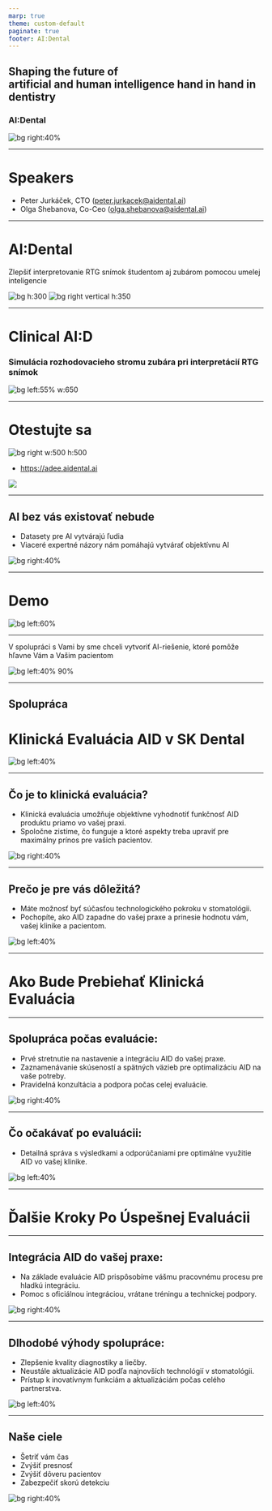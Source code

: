 ```yaml
---
marp: true
theme: custom-default
paginate: true
footer: AI:Dental
---
```


<!--_footer: "" -->

## Shaping the future of<br>artificial and human intelligence hand in hand in dentistry
### AI:Dental

![bg right:40%](img/mascot/AID_1.svg)

---

# Speakers
- Peter Jurkáček, CTO (peter.jurkacek@aidental.ai)
- Olga Shebanova, Co-Ceo (olga.shebanova@aidental.ai)

---

# AI:Dental
Zlepšiť interpretovanie RTG snímok študentom aj zubárom pomocou umelej inteligencie

![bg h:300](img/edu/3.png)
![bg right vertical h:350](img/edu/4.png)

---

# Clinical AI:D
### Simulácia rozhodovacieho stromu zubára pri interpretácií RTG snímok

![bg left:55% w:650](img/sankey.svg)

---

# Otestujte sa

![bg right w:500 h:500](img/adee/2.png)
- https://adee.aidental.ai

![](img/adee/1.png)

---

## AI bez vás existovať nebude
- Datasety pre AI vytvárajú ľudia
- Viaceré expertné názory nám pomáhajú vytvárať objektívnu AI

![bg right:40%](img/mascot/AID_16.svg)


---

# Demo

![bg left:60%](img/mascot/AID_0_smile.svg)

---

V spolupráci s Vami by sme chceli vytvoriť AI-riešenie, ktoré pomôže hľavne Vám a Vašim pacientom

![bg left:40% 90%](img/mascot/AID_10.svg)

---


## Spolupráca
# Klinická Evaluácia AID v SK Dental

![bg left:40%](img/mascot/AID_5.svg)

---

## Čo je to klinická evaluácia?

- Klinická evaluácia umožňuje objektívne vyhodnotiť funkčnosť AID produktu priamo vo vašej praxi.
- Spoločne zistíme, čo funguje a ktoré aspekty treba upraviť pre maximálny prínos pre vašich pacientov.

![bg right:40%](img/mascot/AID_23.svg)
<!-- ![bg vertical right 20%](img/clinicalaid/01.jpg) -->
<!-- ![bg right 50%](img/mascot/AID_23.svg) -->

---

## Prečo je pre vás dôležitá?

- Máte možnosť byť súčasťou technologického pokroku v stomatológii.
- Pochopíte, ako AID zapadne do vašej praxe a prinesie hodnotu vám, vašej klinike a pacientom.

![bg left:40%](img/mascot/AID_23.svg)

---

# Ako Bude Prebiehať Klinická Evaluácia

---

## Spolupráca počas evaluácie:

- Prvé stretnutie na nastavenie a integráciu AID do vašej praxe.
- Zaznamenávanie skúseností a spätných väzieb pre optimalizáciu AID na vaše potreby.
- Pravidelná konzultácia a podpora počas celej evaluácie.

![bg right:40%](img/mascot/AID_13.svg)

---

## Čo očakávať po evaluácii:

- Detailná správa s výsledkami a odporúčaniami pre optimálne využitie AID vo vašej klinike.

![bg left:40%](img/mascot/AID_13.svg)

---

# Ďalšie Kroky Po Úspešnej Evaluácii

---

## Integrácia AID do vašej praxe:

- Na základe evaluácie AID prispôsobíme vášmu pracovnému procesu pre hladkú integráciu.
- Pomoc s oficiálnou integráciou, vrátane tréningu a technickej podpory.

![bg right:40%](img/mascot/AID_5.svg)

--- 

## Dlhodobé výhody spolupráce:

- Zlepšenie kvality diagnostiky a liečby.
- Neustále aktualizácie AID podľa najnovších technológií v stomatológii.
- Prístup k inovatívnym funkciám a aktualizáciám počas celého partnerstva.

![bg left:40%](img/mascot/AID_5.svg)

---

## Naše ciele

- Šetriť vám čas
- Zvýšiť presnosť
- Zvýšiť dôveru pacientov 
- Zabezpečiť skorú detekciu

![bg right:40%](img/mascot/AID_10.svg)

<!-- - Zvýšená presnosť: AI spoľahlivo zachytí jemné problémy, ktoré môžu byť prehliadnuté ľudským okom, čím sa znižujú chyby v diagnostike.

- Úspora času: Automatizovaná analýza vám ušetrí cenný čas, ktorý môžete využiť na starostlivosť o pacientov a plánovanie liečby.

- Konzistentnosť: AI poskytuje konzistentné diagnostické výsledky bez ohľadu na úroveň skúseností zubára, čím sa znižujú rozdiely v diagnózach.

- Dôvera pacientov: Diagnózy podporované AI dodávajú pacientom ďalšiu vrstvu istoty a môžu zvýšiť dôveru v liečebný plán.

- Skorá detekcia: AI dokáže zachytiť problémy už v skorých štádiách, čo vám umožňuje zamerať sa na preventívnu starostlivosť namiesto reaktívnej liečby. -->